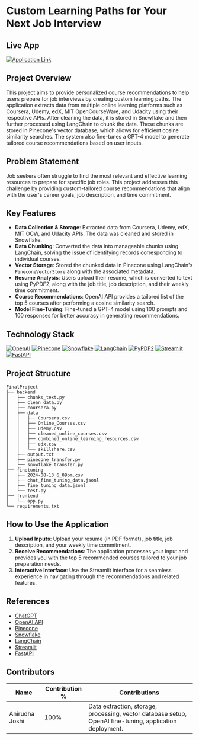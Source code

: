 # Custom Learning Paths for Your Next Job Interview

## Live App
[![Application Link](https://img.shields.io/badge/Application-green?style=for-the-badge)](https://promptengineeringfinalproject-hbrr4esveegtan4vbbhyfd.streamlit.app/)

## Project Overview

This project aims to provide personalized course recommendations to help users prepare for job interviews by creating custom learning paths. The application extracts data from multiple online learning platforms such as Coursera, Udemy, edX, MIT OpenCourseWare, and Udacity using their respective APIs. After cleaning the data, it is stored in Snowflake and then further processed using LangChain to chunk the data. These chunks are stored in Pinecone's vector database, which allows for efficient cosine similarity searches. The system also fine-tunes a GPT-4 model to generate tailored course recommendations based on user inputs.

## Problem Statement

Job seekers often struggle to find the most relevant and effective learning resources to prepare for specific job roles. This project addresses this challenge by providing custom-tailored course recommendations that align with the user's career goals, job description, and time commitment.

## Key Features

- **Data Collection & Storage**: Extracted data from Coursera, Udemy, edX, MIT OCW, and Udacity APIs. The data was cleaned and stored in Snowflake.
- **Data Chunking**: Converted the data into manageable chunks using LangChain, solving the issue of identifying records corresponding to individual courses.
- **Vector Storage**: Stored the chunked data in Pinecone using LangChain's `PineconeVectorStore` along with the associated metadata.
- **Resume Analysis**: Users upload their resume, which is converted to text using PyPDF2, along with the job title, job description, and their weekly time commitment.
- **Course Recommendations**: OpenAI API provides a tailored list of the top 5 courses after performing a cosine similarity search.
- **Model Fine-Tuning**: Fine-tuned a GPT-4 model using 100 prompts and 100 responses for better accuracy in generating recommendations.

## Technology Stack

[![OpenAI](https://img.shields.io/badge/OpenAI-6BA539?style=for-the-badge&logo=OpenAI&logoColor=black)](https://openai.com/)
[![Pinecone](https://img.shields.io/badge/Pinecone-A100FF?style=for-the-badge)](https://www.pinecone.io/)
[![Snowflake](https://img.shields.io/badge/Snowflake-29A8E0?style=for-the-badge&logo=snowflake&logoColor=white)](https://www.snowflake.com/)
[![LangChain](https://img.shields.io/badge/LangChain-FF6B6B?style=for-the-badge&logo=langchain&logoColor=white)](https://www.langchain.com/)
[![PyPDF2](https://img.shields.io/badge/PyPDF2-6A9F98?style=for-the-badge&logo=python&logoColor=white)](https://pypdf2.readthedocs.io/)
[![Streamlit](https://img.shields.io/badge/Streamlit-FF4B4B?style=for-the-badge&logo=Streamlit&logoColor=white)](https://streamlit.io/)
[![FastAPI](https://img.shields.io/badge/FastAPI-009688?style=for-the-badge&logo=fastapi&logoColor=white)](https://fastapi.tiangolo.com/)

## Project Structure

```
FinalProject
├── backend
│   ├── chunks_text.py
│   ├── clean_data.py
│   ├── coursera.py
│   ├── data
│   │   ├── Coursera.csv
│   │   ├── Online_Courses.csv
│   │   ├── Udemy.csv
│   │   ├── cleaned_online_courses.csv
│   │   ├── combined_online_learning_resources.csv
│   │   ├── edx.csv
│   │   └── skillshare.csv
│   ├── output.txt
│   ├── pinecone_transfer.py
│   └── snowflake_transfer.py
├── finetuning
│   ├── 2024-08-13 6_09pm.csv
│   ├── chat_fine_tuning_data.jsonl
│   ├── fine_tuning_data.jsonl
│   └── test.py
├── frontend
│   └── app.py
└── requirements.txt
```


## How to Use the Application

1. **Upload Inputs**: Upload your resume (in PDF format), job title, job description, and your weekly time commitment.
2. **Receive Recommendations**: The application processes your input and provides you with the top 5 recommended courses tailored to your job preparation needs.
3. **Interactive Interface**: Use the Streamlit interface for a seamless experience in navigating through the recommendations and related features.

## References

- [ChatGPT](https://chat.openai.com/)
- [OpenAI API](https://openai.com/)
- [Pinecone](https://www.pinecone.io/learn/vector-database/)
- [Snowflake](https://www.snowflake.com/)
- [LangChain](https://www.langchain.com/)
- [Streamlit](https://streamlit.io/)
- [FastAPI](https://fastapi.tiangolo.com/)

## Contributors

| Name            | Contribution % | Contributions                                               |
|-----------------|----------------|-------------------------------------------------------------|
| Anirudha Joshi  | 100%            | Data extraction, storage, processing, vector database setup, OpenAI fine-tuning, application deployment. |



